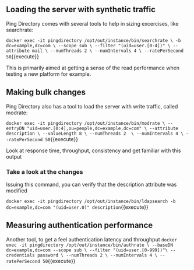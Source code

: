## Loading the server with synthetic traffic

Ping Directory comes with several tools to help in sizing excercises, like searchrate:

`docker exec -it pingdirectory /opt/out/instance/bin/searchrate \
	-b dc=example,dc=com \
	--scope sub \
	--filter "(uid=user.[0-4])" \
	--attribute mail \
	--numThreads 2 \
	--numIntervals 4 \
	--ratePerSecond 50`{{execute}}

This is primarily aimed at getting a sense of the read performance when testing a new platform for example.


## Making bulk changes

Ping Directory also has a tool to load the server with write traffic, called modrate:

`docker exec -it pingdirectory /opt/out/instance/bin/modrate \
	--entryDN "uid=user.[0:4],ou=people,dc=example,dc=com" \
	--attribute description \
	--valueLength 8 \
	--numThreads 2	\
	--numIntervals 4 \
	--ratePerSecond 50`{{execute}}

Look at response time, throughput, consistency and get familiar with this output


### Take a look at the changes

Issuing this command, you can verify that the description attribute was modified 

`docker exec -it pingdirectory /opt/out/instance/bin/ldapsearch -b dc=example,dc=com "(uid=user.0)" description`{{execute}}


## Measuring authentication performance
Another tool, to get a feel authentication latency and throughput
`docker exec -it pingdirectory /opt/out/instance/bin/authrate \
	--baseDN dc=example,dc=com --scope sub \
	--filter "(uid=user.[0-999])"\
	--credentials password \
	--numThreads 2 \
	--numIntervals 4 \
	--ratePerSecond 50`{{execute}}